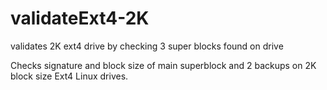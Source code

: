 # validateExt4-2K
validates 2K ext4 drive by checking 3 super blocks found on drive

Checks signature and block size of main superblock and 2 backups on 2K block size Ext4 Linux drives.

